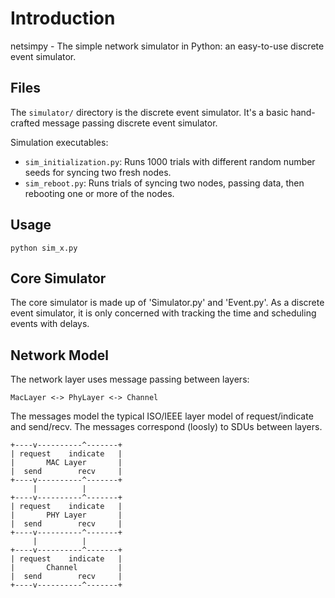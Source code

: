 # Introduction

netsimpy - The simple network simulator in Python: an easy-to-use discrete event simulator.

## Files
The `simulator/` directory is the discrete event simulator.  It's a basic hand-crafted message passing
discrete event simulator.

Simulation executables:

* `sim_initialization.py`: Runs 1000 trials with different random number seeds for syncing two fresh nodes.
* `sim_reboot.py`: Runs trials of syncing two nodes, passing data, then rebooting one or more of the nodes.

## Usage

    python sim_x.py

## Core Simulator
The core simulator is made up of 'Simulator.py' and 'Event.py'.  As a discrete event simulator, it is only concerned
with tracking the time and scheduling events with delays.

## Network Model
The network layer uses message passing between layers:

    MacLayer <-> PhyLayer <-> Channel

The messages model the typical ISO/IEEE layer model of request/indicate and send/recv.  The messages correspond
(loosly) to SDUs between layers.

```text
+----v----------^-------+
| request    indicate   |
|       MAC Layer       |
|  send        recv     |     
+----v----------^-------+
     |          |
+----v----------^-------+
| request    indicate   |
|       PHY Layer       |
|  send        recv     |     
+----v----------^-------+
     |          |
+----v----------^-------+
| request    indicate   |
|       Channel         |
|  send        recv     |     
+----v----------^-------+
```
